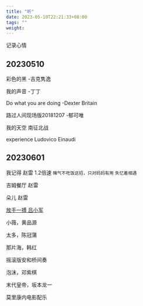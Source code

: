 ```yaml
---
title: "听"
date: 2023-05-10T22:21:33+08:00
tags: ""
weight: 
---
```


记录心情

## 20230510 

彩色的黑 -吉克隽逸

我的声音 -丁丁

Do what you are doing -Dexter Britain

路过人间现场版20181207 -郁可唯

我的天空 南征北战

experience Ludovico Einaudi

## 20230601

我记得 赵雷 1.2倍速  `赌气不吃饭这招，只对妈妈有用` `失忆着相遇`

吉姆餐厅 赵雷

朵儿 赵雷

[放手一搏 吕小军](https://www.bilibili.com/video/BV1Bw411R7fC)

小薇，黄品源

太多，陈冠蒲

那片海，韩红

摇滚版安和桥间奏

泡沫，邓紫棋

末代皇帝，坂本龙一

莫里康内电影配乐
